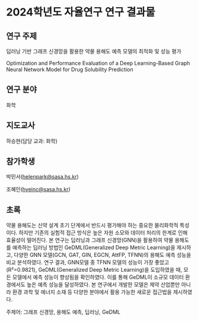 # 2024학년도 자율연구 연구 결과물

## 연구 주제
딥러닝 기반 그래프 신경망을 활용한 약물 용해도 예측 모델의 최적화 및 성능 평가

Optimization and Performance Evaluation of a Deep Learning-Based Graph Neural Network Model for Drug Solubility Prediction

## 연구 분야
화학

## 지도교사
하승현(담당 교과: 화학)

## 참가학생
박민서(helenpark@sasa.hs.kr)

조혜인(hyeinc@sasa.hs.kr)

## 초록

 약물 용해도는 신약 설계 초기 단계에서 반드시 평가해야 하는 중요한 물리화학적 특성이다. 하지만 기존의 실험적 접근 방식은 높은 자원 소모와 데이터 처리의 한계로 인해 효율성이 떨어진다. 본 연구는 딥러닝과 그래프 신경망(GNN)을 활용하여 약물 용해도를 예측하는 딥러닝 방법인 GeDML(Generalized Deep Metric Learning)을 제시하고, 다양한 GNN 모델(GCN, GAT, GIN, EGCN, AttFP, TFNN)의 용해도 예측 성능을 비교 분석하였다. 연구 결과, GNN모델 중 TFNN 모델의 성능이 가장 좋았고(R²=0.9821), GeDML(Generalized Deep Metric Learning)을 도입하였을 때, 모든 모델에서 예측 성능이 향상됨을 확인하였다. 이를 통해 GeDML이 소규모 데이터 환경에서도 높은 예측 성능을 달성하였다. 본 연구에서 개발한 모델은 제약 산업뿐만 아니라 환경 과학 및 에너지 소재 등 다양한 분야에서 활용 가능한 새로운 접근법을 제시하였다.

주제어: 그래프 신경망, 용해도 예측, 딥러닝, GeDML
